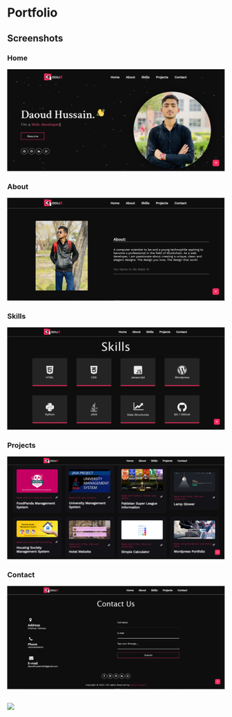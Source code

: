 
<!-- # Portfolio
![daoud](https://user-images.githubusercontent.com/87219816/154142239-e606e357-64e8-492c-a73f-9ef2239f514b.png) -->
# Portfolio
## Screenshots

### Home
<img src="Img/home.PNG">

### About
<img src="Img/about.PNG">

### Skills

<img src="Img/skills.PNG">

### Projects

<img src="Img/Projects.PNG">

### Contact

<img src="Img/contact.PNG">

##

<img src="https://readme-typing-svg.herokuapp.com?font=Open+Sans&color0000FF&width=500&lines=Show+Some+Love+By+Giving+it+A+⭐..">
